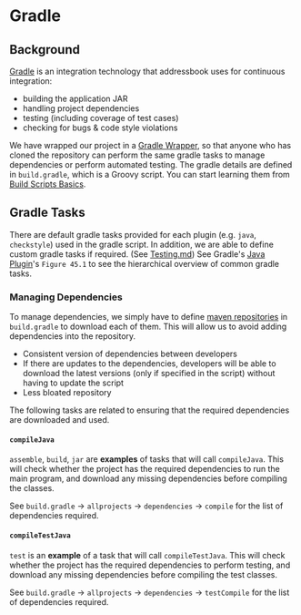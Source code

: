 # Gradle

## Background
[Gradle](https://gradle.org/) is an integration technology that addressbook uses for continuous integration:
- building the application JAR
- handling project dependencies
- testing (including coverage of test cases)
- checking for bugs & code style violations

We have wrapped our project in a [Gradle Wrapper](https://docs.gradle.org/current/userguide/gradle_wrapper.html), so that anyone who has cloned the repository can perform the same gradle tasks to manage dependencies or perform automated testing.
The gradle details are defined in `build.gradle`, which is a Groovy script. You can start learning them from [Build Scripts Basics](https://docs.gradle.org/current/userguide/tutorial_using_tasks.html).


## Gradle Tasks

There are default gradle tasks provided for each plugin (e.g. `java`, `checkstyle`) used in the gradle script. In addition, we are able to define custom gradle tasks if required. (See [Testing.md](./Testing.md))
See Gradle's [Java Plugin](https://docs.gradle.org/current/userguide/java_plugin.html)'s `Figure 45.1` to see the hierarchical overview of common gradle tasks.

### Managing Dependencies

To manage dependencies, we simply have to define [maven repositories](https://maven.apache.org/guides/introduction/introduction-to-repositories.html) in `build.gradle` to download each of them.
This will allow us to avoid adding dependencies into the repository.
- Consistent version of dependencies between developers
- If there are updates to the dependencies, developers will be able to download the latest versions (only if specified in the script) without having to update the script
- Less bloated repository

The following tasks are related to ensuring that the required dependencies are downloaded and used.

#### `compileJava`
`assemble`, `build`, `jar` are **examples** of tasks that will call `compileJava`.
This will check whether the project has the required dependencies to run the main program, and download any missing dependencies before compiling the classes.

See `build.gradle` -> `allprojects` -> `dependencies` -> `compile` for the list of dependencies required.

#### `compileTestJava`
`test` is an **example** of a task that will call `compileTestJava`.
This will check whether the project has the required dependencies to perform testing, and download any missing dependencies before compiling the test classes.

See `build.gradle` -> `allprojects` -> `dependencies` -> `testCompile` for the list of dependencies required.